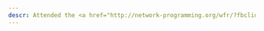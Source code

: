 ```yaml
---
descr: Attended the <a href="http://network-programming.org/wfr/?fbclid=IwAR16Ox1e23iw3HLEBjR_AkGMDT1in3p1OQzvSPqo63EVR217Aj9st6cE_UI"> NPI Workshop on Foundations of Routing</a>
---
```


